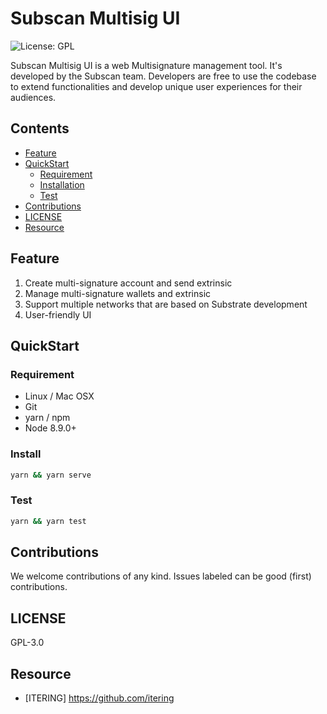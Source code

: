 # Subscan Multisig UI

![License: GPL](https://img.shields.io/badge/license-GPL-blue.svg)

Subscan Multisig UI is a web Multisignature management tool. It's developed by the Subscan team.
Developers are free to use the codebase to extend functionalities and develop unique user experiences for their audiences.

## Contents

- [Feature](#Feature)
- [QuickStart](#QuickStart)
  - [Requirement](#Requirement)
  - [Installation](#Install)
  - [Test](#Test)
- [Contributions](#Contributions)
- [LICENSE](#LICENSE)
- [Resource](#Resource)

## Feature

1. Create multi-signature account and send extrinsic
2. Manage multi-signature wallets and extrinsic
3. Support multiple networks that are based on Substrate development
4. User-friendly UI

## QuickStart

### Requirement

* Linux / Mac OSX
* Git
* yarn / npm
* Node 8.9.0+

### Install

```bash
yarn && yarn serve
```
### Test

```bash
yarn && yarn test
```


## Contributions

We welcome contributions of any kind. Issues labeled can be good (first) contributions.

## LICENSE

GPL-3.0


## Resource

- [ITERING] https://github.com/itering
